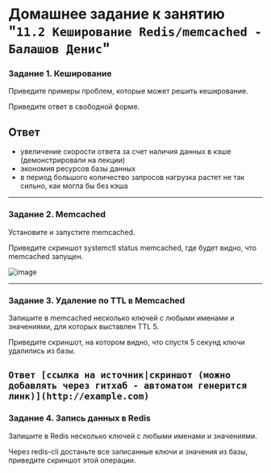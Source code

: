 # Домашнее задание к занятию "`11.2 Кеширование Redis/memcached - Балашов Денис`"
   
### Задание 1. Кеширование
Приведите примеры проблем, которые может решить кеширование.

Приведите ответ в свободной форме.

## Ответ

- увеличение скорости ответа за счет наличия данных в кэше (демонстрировали на лекции)
- экономия ресурсов базы данных
- в период большого количество запросов нагрузка растет не так сильно, как могла бы без кэша

---

### Задание 2. Memcached
Установите и запустите memcached.

Приведите скриншот systemctl status memcached, где будет видно, что memcached запущен.

![image](https://user-images.githubusercontent.com/117297288/221755147-b64c0d68-7f44-476f-87a2-c08e6a8b7a85.png)

---
### Задание 3. Удаление по TTL в Memcached
Запишите в memcached несколько ключей с любыми именами и значениями, для которых выставлен TTL 5.

Приведите скриншот, на котором видно, что спустя 5 секунд ключи удалились из базы.

`Ответ [ссылка на источник|скриншот (можно добавлять через гитхаб - автоматом генерится линк)](http://example.com)`
---
### Задание 4. Запись данных в Redis
Запишите в Redis несколько ключей с любыми именами и значениями.

Через redis-cli достаньте все записанные ключи и значения из базы, приведите скриншот этой операции.
